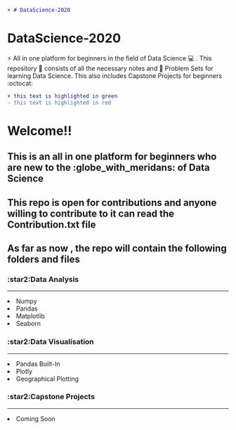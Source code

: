 ```diff
+ # DataScience-2020

```
# DataScience-2020
:zap: All in one platform for beginners in the field of Data Science :computer: . This repository :file_folder: consists of all the necessary notes and :notebook: Problem Sets for learning Data Science. This also includes Capstone Projects for beginners  :octocat: 
```diff
+ this text is highlighted in green
- this text is highlighted in red
```
<h1> Welcome!!</h1>
<p>
  <h2>This is an all in one platform for beginners who are new to the :globe_with_meridans: of Data Science</h2>
  <h2>This repo is open for contributions and anyone willing to contribute to it can read the Contribution.txt file</h2>
  <h2>As far as now , the repo will contain the following folders and files</h2>
  <p>
  <h3 style="color=blue">:star2:Data Analysis </h3>
  <hr>
      <li>Numpy</li>
      <li>Pandas</li>
      <li>Matplotlib</li>
      <li>Seaborn</li>
  
  </p>
  <p>
  <h3 style="color=blue">:star2:Data Visualisation </h3>
  <hr>
      <li>Pandas Built-In</li>
      <li>Plotly</li>
      <li>Geographical Plotting</li>
      
  
  </p>
  <p>
  <h3 style="color=blue">:star2:Capstone Projects</h3>
  <hr>
      <li>Coming Soon</li>
  </p>
</p>
